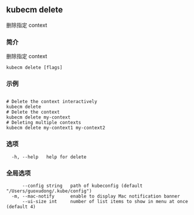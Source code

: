 ## kubecm delete

删除指定 context

### 简介

删除指定 context

```
kubecm delete [flags]
```

### 示例

```

# Delete the context interactively
kubecm delete
# Delete the context
kubecm delete my-context
# Deleting multiple contexts
kubecm delete my-context1 my-context2

```

### 选项

```
  -h, --help   help for delete
```

### 全局选项

```
      --config string   path of kubeconfig (default "/Users/guoxudong/.kube/config")
  -m, --mac-notify      enable to display Mac notification banner
      --ui-size int     number of list items to show in menu at once (default 4)
```
